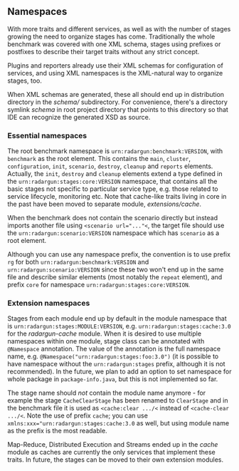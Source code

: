 ---
---

Namespaces
----------

With more traits and different services, as well as with the number of stages growing the need to organize stages has come. Traditionally the whole benchmark was covered with one XML schema, stages using prefixes or postfixes to describe their target traits without any strict concept.

Plugins and reporters already use their XML schemas for configuration of services, and using XML namespaces is the XML-natural way to organize stages, too.

When XML schemas are generated, these all should end up in distribution directory in the *schema/* subdirectory. For convenience, there's a directory symlink *schema* in root project directory that points to this directory so that IDE can recognize the generated XSD as source.

### Essential namespaces

The root benchmark namespace is `urn:radargun:benchmark:VERSION`, with `benchmark` as the root element. This contains the `main`, `cluster`, `configuration`, `init`, `scenario`, `destroy`, `cleanup` and `reports` elements. Actually, the `init`, `destroy` and `cleanup` elements extend a type defined in the `urn:radargun:stages:core:VERSION` namespace, that contains all the basic stages not specific to particular service type, e.g. those related to service lifecycle, monitoring etc. Note that cache-like traits living in core in the past have been moved to separate module, *extensions/cache*.

When the benchmark does not contain the scenario directly but instead imports another file using `<scenario url="..."<`, the target file should use the `urn:radargun:scenario:VERSION` namespace which has `scenario` as a root element.

Although you can use any namespace prefix, the convention is to use prefix `rg` for both `urn:radargun:benchmark:VERSION` and `urn:radargun:scenario:VERSION` since these two won't end up in the same file and describe similar elements (most notably the `repeat` element), and prefix `core` for namespace `urn:radargun:stages:core:VERSION`.

### Extension namespaces

Stages from each module end up by default in the module namespace that is `urn:radargun:stages:MODULE:VERSION`, e.g. `urn:radargun:stages:cache:3.0` for the *radargun-cache* module. When it is desired to use multiple namespaces within one module, stage class can be annotated with `@Namespace` annotation. The value of the annotation is the full namespace name, e.g. `@Namespace("urn:radargun:stages:foo:3.0")` (it is possible to have namespace without the `urn:radargun:stages` prefix, although it is not recommended). In the future, we plan to add an option to set namespace for whole package in `package-info.java`, but this is not implemented so far.

The stage name should *not* contain the module name anymore - for example the stage `CacheClearStage` has been renamed to `ClearStage` and in the benchmark file it is used as `<cache:clear .../<` instead of `<cache-clear .../<`. Note the use of prefix `cache`; you can use `xmlns:xxx="urn:radargun:stages:cache:3.0` as well, but using module name as the prefix is the most readable.

Map-Reduce, Distributed Execution and Streams ended up in the *cache* module as caches are currently the only services that implement these traits. In future, the stages can be moved to their own extension modules.
